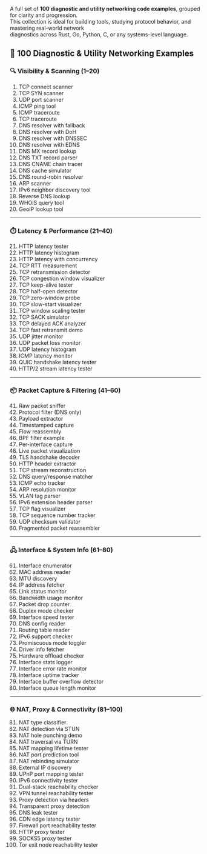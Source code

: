 A full set of **100 diagnostic and utility networking code examples**, grouped for clarity and progression.  
This collection is ideal for building tools, studying protocol behavior, and mastering real-world network  
diagnostics across Rust, Go, Python, C, or any systems-level language.

## 🧪 100 Diagnostic & Utility Networking Examples

### 🔍 Visibility & Scanning (1–20)
1. TCP connect scanner  
2. TCP SYN scanner  
3. UDP port scanner  
4. ICMP ping tool  
5. ICMP traceroute  
6. TCP traceroute  
7. DNS resolver with fallback  
8. DNS resolver with DoH  
9. DNS resolver with DNSSEC  
10. DNS resolver with EDNS  
11. DNS MX record lookup  
12. DNS TXT record parser  
13. DNS CNAME chain tracer  
14. DNS cache simulator  
15. DNS round-robin resolver  
16. ARP scanner  
17. IPv6 neighbor discovery tool  
18. Reverse DNS lookup  
19. WHOIS query tool  
20. GeoIP lookup tool

---

### ⏱️ Latency & Performance (21–40)
21. HTTP latency tester  
22. HTTP latency histogram  
23. HTTP latency with concurrency  
24. TCP RTT measurement  
25. TCP retransmission detector  
26. TCP congestion window visualizer  
27. TCP keep-alive tester  
28. TCP half-open detector  
29. TCP zero-window probe  
30. TCP slow-start visualizer  
31. TCP window scaling tester  
32. TCP SACK simulator  
33. TCP delayed ACK analyzer  
34. TCP fast retransmit demo  
35. UDP jitter monitor  
36. UDP packet loss monitor  
37. UDP latency histogram  
38. ICMP latency monitor  
39. QUIC handshake latency tester  
40. HTTP/2 stream latency tester

---

### 📦 Packet Capture & Filtering (41–60)
41. Raw packet sniffer  
42. Protocol filter (DNS only)  
43. Payload extractor  
44. Timestamped capture  
45. Flow reassembly  
46. BPF filter example  
47. Per-interface capture  
48. Live packet visualization  
49. TLS handshake decoder  
50. HTTP header extractor  
51. TCP stream reconstruction  
52. DNS query/response matcher  
53. ICMP echo tracker  
54. ARP resolution monitor  
55. VLAN tag parser  
56. IPv6 extension header parser  
57. TCP flag visualizer  
58. TCP sequence number tracker  
59. UDP checksum validator  
60. Fragmented packet reassembler

---

### 🖧 Interface & System Info (61–80)
61. Interface enumerator  
62. MAC address reader  
63. MTU discovery  
64. IP address fetcher  
65. Link status monitor  
66. Bandwidth usage monitor  
67. Packet drop counter  
68. Duplex mode checker  
69. Interface speed tester  
70. DNS config reader  
71. Routing table reader  
72. IPv6 support checker  
73. Promiscuous mode toggler  
74. Driver info fetcher  
75. Hardware offload checker  
76. Interface stats logger  
77. Interface error rate monitor  
78. Interface uptime tracker  
79. Interface buffer overflow detector  
80. Interface queue length monitor

---

### 🌐 NAT, Proxy & Connectivity (81–100)
81. NAT type classifier  
82. NAT detection via STUN  
83. NAT hole punching demo  
84. NAT traversal via TURN  
85. NAT mapping lifetime tester  
86. NAT port prediction tool  
87. NAT rebinding simulator  
88. External IP discovery  
89. UPnP port mapping tester  
90. IPv6 connectivity tester  
91. Dual-stack reachability checker  
92. VPN tunnel reachability tester  
93. Proxy detection via headers  
94. Transparent proxy detection  
95. DNS leak tester  
96. CDN edge latency tester  
97. Firewall port reachability tester  
98. HTTP proxy tester  
99. SOCKS5 proxy tester  
100. Tor exit node reachability tester

